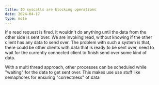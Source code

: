 ```yaml
---
title: IO syscalls are blocking operations
date: 2024-04-17
type: note
---
```

If a read request is fired, it wouldn't do anything until the data from the other side is sent over. We are invoking read, without knowing if the other client has any data to send over. The problem with such a system is that, there could be other clients with data that is ready to be sent over, need to wait for the currently connected client to finish send over some kind of data.

With a multi thread approach, other processes can be scheduled while "waiting" for the data to get sent over. This makes use use stuff like semaphores for ensuring "correctness" of data